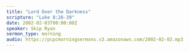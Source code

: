 ```yaml
---
title: "Lord Over the Darkness"
scripture: "Luke 8:26-39"
date: 2002-02-03T00:00:00Z
speaker: Skip Ryan
sermon_type: morning
audio: https://pcpcmorningsermons.s3.amazonaws.com/2002-02-03.mp3 
---
```



